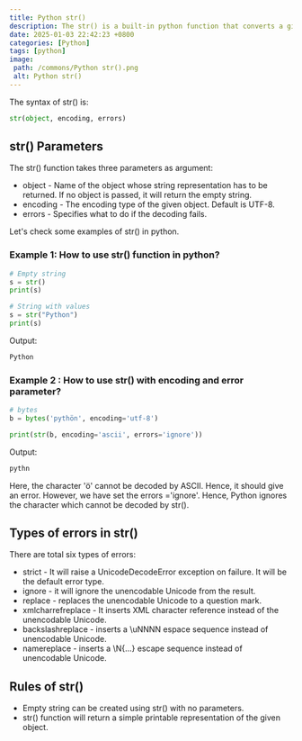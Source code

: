 ```yaml
---
title: Python str()
description: The str() is a built-in python function that converts a given value into a string.
date: 2025-01-03 22:42:23 +0800
categories: [Python]
tags: [python]
image:
 path: /commons/Python str().png
 alt: Python str()
---
```


The syntax of str() is:

```python
str(object, encoding, errors)

```

## str() Parameters

The str() function takes three parameters as argument:

* object \- Name of the object whose string representation has to be returned. If no object is passed, it will return the empty string.   
* encoding \- The encoding type of the given object. Default is UTF-8.  
* errors \- Specifies what to do if the decoding fails.

Let's check some examples of  str() in python.

### Example 1: How to use str() function in python?

```python
# Empty string
s = str()
print(s)

# String with values
s = str("Python")
print(s)

```

Output:

```python
Python

```

### Example 2 :  How to use str() with encoding and error parameter?

```python
# bytes
b = bytes('pythön', encoding='utf-8')

print(str(b, encoding='ascii', errors='ignore'))

```

Output:

```python
pythn
```

Here, the character 'ö' cannot be decoded by ASCII. Hence, it should give an error. However, we have set the errors \='ignore'. Hence, Python ignores the character which cannot be decoded by str().

## Types of errors in str() 

There are total six types of errors:

* strict \- It will raise a UnicodeDecodeError exception on failure. It will be the default error type.  
* ignore \- it will ignore the unencodable Unicode from the result.  
* replace \- replaces the unencodable Unicode to a question mark.  
* xmlcharrefreplace \- It inserts XML character reference instead of the unencodable Unicode.  
* backslashreplace \- inserts a \\uNNNN espace sequence instead of unencodable Unicode.  
* namereplace \- inserts a \\N{...} escape sequence instead of unencodable Unicode.

## Rules of str()

* Empty string can be created using str() with no parameters.  
* str() function will return a simple printable representation of the given object.